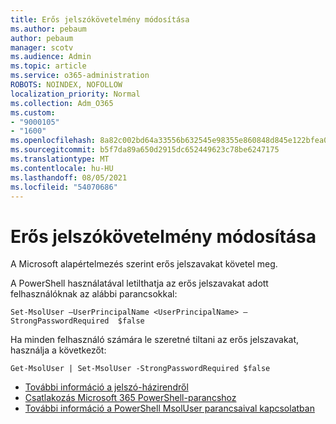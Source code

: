 ```yaml
---
title: Erős jelszókövetelmény módosítása
ms.author: pebaum
author: pebaum
manager: scotv
ms.audience: Admin
ms.topic: article
ms.service: o365-administration
ROBOTS: NOINDEX, NOFOLLOW
localization_priority: Normal
ms.collection: Adm_O365
ms.custom:
- "9000105"
- "1600"
ms.openlocfilehash: 8a82c002bd64a33556b632545e98355e860848d845e122bfea06fbc5ee5dcb90
ms.sourcegitcommit: b5f7da89a650d2915dc652449623c78be6247175
ms.translationtype: MT
ms.contentlocale: hu-HU
ms.lasthandoff: 08/05/2021
ms.locfileid: "54070686"
---
```

# <a name="change-strong-password-requirement"></a>Erős jelszókövetelmény módosítása

A Microsoft alapértelmezés szerint erős jelszavakat követel meg.

A PowerShell használatával letilthatja az erős jelszavakat adott felhasználóknak az alábbi parancsokkal:

`Set-MsolUser –UserPrincipalName <UserPrincipalName> –StrongPasswordRequired  $false`

Ha minden felhasználó számára le szeretné tiltani az erős jelszavakat, használja a következőt:

`Get-MsolUser | Set-MsolUser -StrongPasswordRequired $false`

- [További információ a jelszó-házirendről](https://docs.microsoft.com/azure/active-directory/authentication/concept-sspr-policy#password-policies-that-only-apply-to-cloud-user-accounts)
- [Csatlakozás Microsoft 365 PowerShell-parancshoz](https://docs.microsoft.com/office365/enterprise/powershell/connect-to-office-365-powershell#connect-with-the-microsoft-azure-active-directory-module-for-windows-powershell)
- [További információ a PowerShell MsolUser parancsaival kapcsolatban](https://docs.microsoft.com/powershell/module/msonline/set-msoluser?view=azureadps-1.0)
